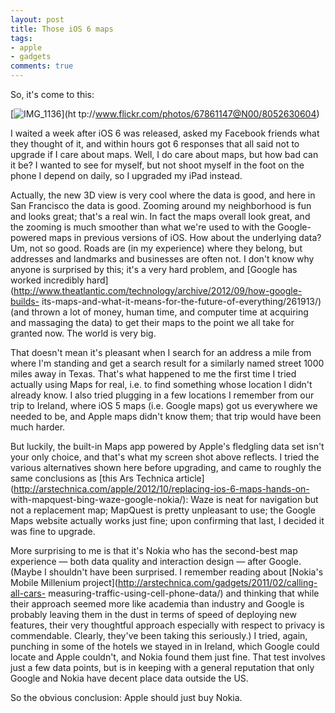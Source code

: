 ```yaml
---
layout: post
title: Those iOS 6 maps
tags:
- apple
- gadgets
comments: true
---
```

So, it's come to this:

[![IMG_1136](http://farm9.staticflickr.com/8031/8052630604_7c3946ed99.jpg)](ht
tp://www.flickr.com/photos/67861147@N00/8052630604)

I waited a week after iOS 6 was released, asked my Facebook friends what they
thought of it, and within hours got 6 responses that all said not to upgrade
if I care about maps. Well, I do care about maps, but how bad can it be? I
wanted to see for myself, but not shoot myself in the foot on the phone I
depend on daily, so I upgraded my iPad instead.

Actually, the new 3D view is very cool where the data is good, and here in San
Francisco the data is good. Zooming around my neighborhood is fun and looks
great; that's a real win. In fact the maps overall look great, and the zooming
is much smoother than what we're used to with the Google-powered maps in
previous versions of iOS. How about the underlying data? Um, not so good.
Roads are (in my experience) where they belong, but addresses and landmarks
and businesses are often not. I don't know why anyone is surprised by this;
it's a very hard problem, and [Google has worked incredibly
hard](http://www.theatlantic.com/technology/archive/2012/09/how-google-builds-
its-maps-and-what-it-means-for-the-future-of-everything/261913/) (and thrown a
lot of money, human time, and computer time at acquiring and massaging the
data) to get their maps to the point we all take for granted now. The world is
very big.

That doesn't mean it's pleasant when I search for an address a mile from where
I'm standing and get a search result for a similarly named street 1000 miles
away in Texas. That's what happened to me the first time I tried actually
using Maps for real, i.e. to find something whose location I didn't already
know. I also tried plugging in a few locations I remember from our trip to
Ireland, where iOS 5 maps (i.e. Google maps) got us everywhere we needed to
be, and Apple maps didn't know them; that trip would have been much harder.

But luckily, the built-in Maps app powered by Apple's fledgling data set isn't
your only choice, and that's what my screen shot above reflects. I tried the
various alternatives shown here before upgrading, and came to roughly the same
conclusions as [this Ars Technica
article](http://arstechnica.com/apple/2012/10/replacing-ios-6-maps-hands-on-
with-mapquest-bing-waze-google-nokia/): Waze is neat for navigation but not a
replacement map; MapQuest is pretty unpleasant to use; the Google Maps website
actually works just fine; upon confirming that last, I decided it was fine to
upgrade.

More surprising to me is that it's Nokia who has the second-best map
experience — both data quality and interaction design — after Google. (Maybe I
shouldn't have been surprised. I remember reading about [Nokia's Mobile
Millenium project](http://arstechnica.com/gadgets/2011/02/calling-all-cars-
measuring-traffic-using-cell-phone-data/) and thinking that while their
approach seemed more like academia than industry and Google is probably
leaving them in the dust in terms of speed of deploying new features, their
very thoughtful approach especially with respect to privacy is commendable.
Clearly, they've been taking this seriously.) I tried, again, punching in some
of the hotels we stayed in in Ireland, which Google could locate and Apple
couldn't, and Nokia found them just fine. That test involves just a few data
points, but is in keeping with a general reputation that only Google and Nokia
have decent place data outside the US.

So the obvious conclusion: Apple should just buy Nokia.

